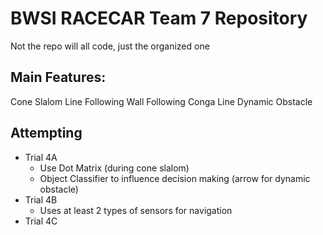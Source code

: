 # BWSI RACECAR Team 7 Repository
Not the repo will all code, just the organized one

## Main Features:
Cone Slalom
Line Following
Wall Following
Conga Line
Dynamic Obstacle 

## Attempting

- Trial 4A
    - Use Dot Matrix (during cone slalom)
    - Object Classifier to influence decision making (arrow for dynamic obstacle)
- Trial 4B
    - Uses at least 2 types of sensors for navigation
- Trial 4C 